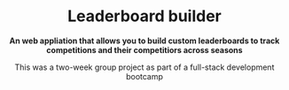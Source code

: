 <h1 align="center">Leaderboard builder</h1>

<div align="center">
  <strong>An web appliation that allows you to build custom leaderboards to track competitions and their competitiors across seasons</strong>
</div>

<div align="center">
  <p>This was a two-week group project as part of a full-stack development bootcamp</p>
</div>
